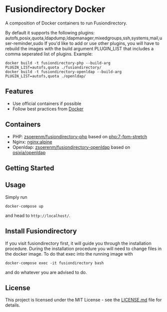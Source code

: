 # Fusiondirectory Docker

A composition of Docker containers to run Fusiondirectory.

By default it supports the following plugins: autofs,posix,quota,ldapdump,ldapmanager,mixedgroups,ssh,systems,mail,user-reminder,sudo
If you'd like to add or use other plugins, you will have to rebuild the images with the build argument PLUGIN_LIST that includes a comma seperated list of plugins.
Example:
```shell
docker build -t fusiondirectory-php --build-arg PLUGIN_LIST=autofs,quota ./fusiondirectory/
docker build -t fusiondirectory-openldap --build-arg PLUGIN_LIST=autofs,quota ./openldap/
```

## Features

- Use official containers if possible
- Follow best practices from [Docker](https://docs.docker.com/develop/develop-images/dockerfile_best-practices/)

## Containers

- PHP: [zsoerenm/fusiondirectory-php](https://hub.docker.com/r/zsoerenm/fusiondirectory-php/) based on [php:7-fpm-stretch](https://hub.docker.com/_/php/)
- Nginx: [nginx:alpine](https://hub.docker.com/_/nginx/)
- Openldap: [zsoerenm/fusiondirectory-openldap](https://hub.docker.com/r/zsoerenm/fusiondirectory-openldap/) based on [osixia/openldap](https://hub.docker.com/r/osixia/openldap)

## Getting Started

## Usage

Simply run

```shell
docker-compose up
```
and head to `http://localhost/`.

## Install Fusiondirectory

If you visit fusiondirectory first, it will guide you through the installation procedure. During the installation procedure you will need to change files in the docker image. To do that exec into the running image with

```shell
docker-compose exec -it fusiondirectory bash
```
and do whatever you are advised to do.

## License

This project is licensed under the MIT License - see the [LICENSE.md](LICENSE.md) file for details.
